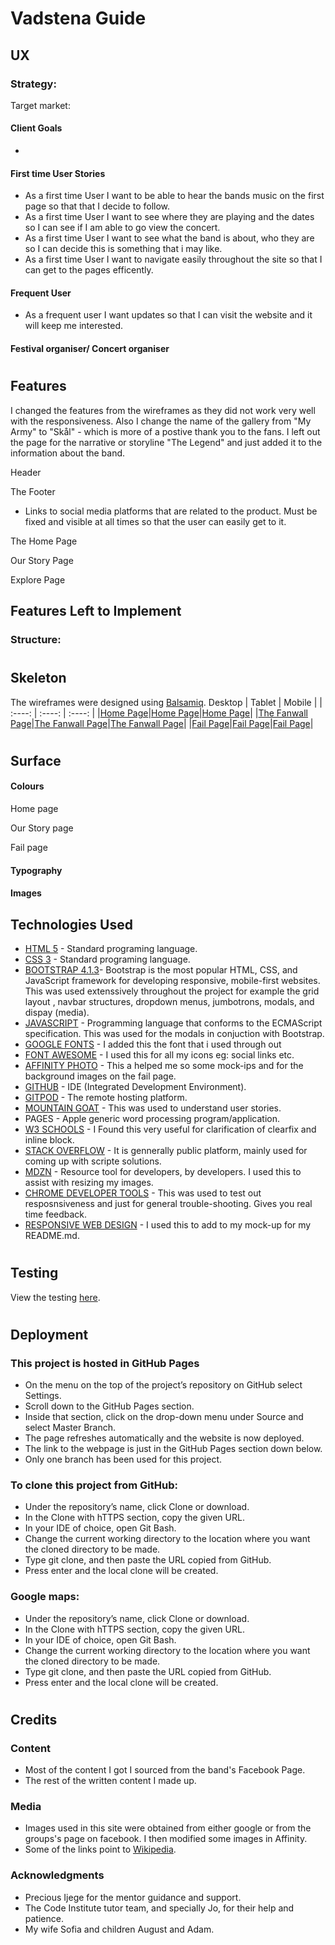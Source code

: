 # Vadstena Guide
## UX
 
### Strategy:

 Target market: 


#### Client Goals
- 

#### First time User Stories
- As a first time User I want to be able to hear the bands music on the first page so that that I decide to follow.
- As a first time User I want to see where they are playing and the dates so I can see if I am  able to go view the concert.
- As a first time User I want to see what the band is about, who they are so I can decide this is something that i may like.
- As a first time User I want to navigate easily throughout the site so that I can get to the pages efficently. 

#### Frequent User
- As a frequent user I want updates so that I can visit the website and it will keep me interested.

#### Festival organiser/ Concert organiser


#

## Features

I changed the features from the wireframes as they did not work very well with the responsiveness. Also I change the name of the gallery from "My Army" to "Skål" - which is more of a postive thank you to the fans. I left out the page for the narrative or storyline "The Legend" and just added it to the information about the band.

Header

The Footer 

- Links to social media platforms that are related to the product. Must be fixed and visible at all times so that the user can easily get to it. 

The Home Page 

Our Story Page

Explore Page

## Features Left to Implement

### Structure:


#

## Skeleton
The wireframes were designed using [Balsamiq](https://balsamiq.com/). 
   Desktop   |    Tablet    |    Mobile    |
|    :----:    |     :----:   |    :----:    |
|[Home Page](wireframes/desktop-home.png)|[Home Page](wireframes/tablet-home.png)|[Home Page](wireframes/mobile-home.png)|
|[The Fanwall Page](wireframes/desktop-fan-wall.png)|[The Fanwall Page](wireframes/tablet-fan-wall.png)|[The Fanwall Page](wireframes/mobile-fan-wall.png)|
|[Fail Page](wireframes/desktop-fail.png)|[Fail Page](wireframes/tablet-fail-page.png)|[Fail Page](wireframes/mobile-fail-page.png)|

#
## Surface

#### Colours

Home page


Our Story page
 

Fail page


#### Typography


#### Images


## Technologies Used

- [HTML 5](https://en.wikipedia.org/wiki/HTML5) - Standard programing language.
- [CSS 3](https://en.wikipedia.org/wiki/Cascading_Style_Sheets) - Standard programing language.
- [BOOTSTRAP 4.1.3](https//bootstrrap.com)- Bootstrap is the most popular HTML, CSS, and JavaScript framework for developing responsive, mobile-first websites. This was used extenssively throughout the project for example the grid layout , navbar structures, dropdown menus, jumbotrons, modals, and dispay (media).
- [JAVASCRIPT](https://en.wikipedia.org/wiki/JavaScript) - Programming language that conforms to the ECMAScript specification. This was used for the modals in conjuction with Bootstrap.
- [GOOGLE FONTS](https://fonts.google.com/) - I added this the font that i used through out
- [FONT AWESOME](https://fontawesome.com/) - I used this for all my icons eg: social links etc. 
- [AFFINITY PHOTO](https://affinity.serif.com/en-us/) - This a helped me so some mock-ips and for the background images on the fail page.
- [GITHUB](https://gitpod.io/) - IDE (Integrated Development Environment).
- [GITPOD](github.com/) - The remote hosting platform.
- [MOUNTAIN GOAT](https://www.mountaingoatsoftware.com/) - This was used to understand user stories.
- PAGES - Apple generic word processing program/application.  
- [W3 SCHOOLS](https://www.w3schools.com/) - I Found this very useful for clarification of clearfix  and inline block. 
- [STACK OVERFLOW](https://stackoverflow.com/) - It is gennerally public platform, mainly used for coming up with scripte solutions. 
- [MDZN](https://developer.mozilla.org/) - Resource tool for developers, by developers. I used this to assist with resizing my images.
- [CHROME DEVELOPER TOOLS](https://developers.google.com/web/tools/chrome-devtools) - This was used to test out resposnsiveness and just for general trouble-shooting. Gives you real time feedback.
- [RESPONSIVE WEB DESIGN](http://ami.responsivedesign.is/) - I used this to add to my mock-up for my README.md.

#

## Testing

View the testing [here](Testing.md).

#
## Deployment


### This project is hosted in GitHub Pages

- On the menu on the top of the project’s repository on GitHub select Settings.
- Scroll down to the GitHub Pages section.
- Inside that section, click on the drop-down menu under Source and select Master Branch.
- The page refreshes automatically and the website is now deployed.
- The link to the webpage is just in the GitHub Pages section down below.
- Only one branch has been used for this project.

### To clone this project from GitHub:

- Under the repository’s name, click Clone or download.
- In the Clone with hTTPS section, copy the given URL.
- In your IDE of choice, open Git Bash.
- Change the current working directory to the location where you want the cloned directory to be made.
- Type git clone, and then paste the URL copied from GitHub.
- Press enter and the local clone will be created.

### Google maps:

- Under the repository’s name, click Clone or download.
- In the Clone with hTTPS section, copy the given URL.
- In your IDE of choice, open Git Bash.
- Change the current working directory to the location where you want the cloned directory to be made.
- Type git clone, and then paste the URL copied from GitHub.
- Press enter and the local clone will be created.
#
## Credits

### Content
- Most of the content I got I sourced from the band's Facebook Page.
- The rest of the written content I made up. 

### Media
- Images used in this site were obtained from either google or from the groups's page on facebook. I then modified some images in Affinity.
- Some of the links point to [Wikipedia](https://en.wikipedia.org/wiki/King_of_Asgard).


### Acknowledgments
- Precious Ijege for the mentor guidance and support.
- The Code Institute tutor team, and specially Jo, for their help and patience.
- My wife Sofia and children August and Adam.
#